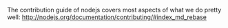 The contribution guide of nodejs covers most aspects of what we do pretty well: <http://nodejs.org/documentation/contributing/#index_md_rebase>
